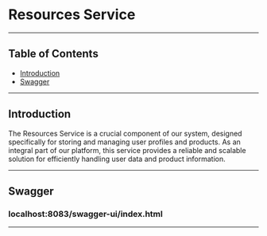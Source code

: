 # Resources Service

<hr/>

## Table of Contents

- [Introduction](#introduction)
- [Swagger](#swagger)

<hr/>

## Introduction

The Resources Service is a crucial component of our system, designed specifically for storing and managing user profiles and products. As an integral part of our platform, this service provides a reliable and scalable solution for efficiently handling user data and product information.

<hr/>

## Swagger

### localhost:8083/swagger-ui/index.html

<hr/>